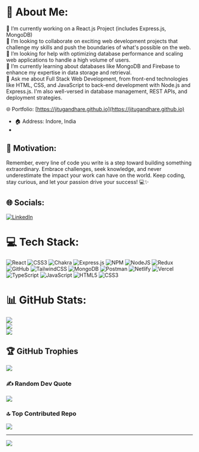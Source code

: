 # 💫 About Me:
🔭 I’m currently working on a React.js Project (includes Express.js, MongoDB)<br>
👯 I’m looking to collaborate on exciting web development projects that challenge my skills and push the boundaries of what's possible on the web.<br>
🤝 I’m looking for help with optimizing database performance and scaling web applications to handle a high volume of users.<br>
🌱 I’m currently learning about databases like MongoDB and Firebase to enhance my expertise in data storage and retrieval.<br>
💬 Ask me about Full Stack Web Development, from front-end technologies like HTML, CSS, and JavaScript to back-end development with Node.js and Express.js. I'm also well-versed in database management, REST APIs, and deployment strategies.<br>

🌐 Portfolio: [https://jitugandhare.github.io](https://jitugandhare.github.io)
- 🏠 Address: Indore, India
- 
## 🚀 Motivation:
Remember, every line of code you write is a step toward building something extraordinary. Embrace challenges, seek knowledge, and never underestimate the impact your work can have on the world. Keep coding, stay curious, and let your passion drive your success! 💻✨


## 🌐 Socials:
[![LinkedIn](https://img.shields.io/badge/LinkedIn-%230077B5.svg?logo=linkedin&logoColor=white)](https://linkedin.com/in/jitu-gandhare-6680ab201/) 

# 💻 Tech Stack:
![React](https://img.shields.io/badge/react-%2320232a.svg?style=for-the-badge&logo=react&logoColor=%2361DAFB) ![CSS3](https://img.shields.io/badge/css3-%231572B6.svg?style=for-the-badge&logo=css3&logoColor=white) ![Chakra](https://img.shields.io/badge/chakra-%234ED1C5.svg?style=for-the-badge&logo=chakraui&logoColor=white) ![Express.js](https://img.shields.io/badge/express.js-%23404d59.svg?style=for-the-badge&logo=express&logoColor=%2361DAFB) ![NPM](https://img.shields.io/badge/NPM-%23000000.svg?style=for-the-badge&logo=npm&logoColor=white) ![NodeJS](https://img.shields.io/badge/node.js-6DA55F?style=for-the-badge&logo=node.js&logoColor=white) ![Redux](https://img.shields.io/badge/redux-%23593d88.svg?style=for-the-badge&logo=redux&logoColor=white) ![GitHub](https://img.shields.io/badge/GitHub-%23121011.svg?style=for-the-badge&logo=github&logoColor=white) ![TailwindCSS](https://img.shields.io/badge/tailwindcss-%2338B2AC.svg?style=for-the-badge&logo=tailwind-css&logoColor=white) ![MongoDB](https://img.shields.io/badge/MongoDB-%234ea94b.svg?style=for-the-badge&logo=mongodb&logoColor=white) ![Postman](https://img.shields.io/badge/Postman-FF6C37?style=for-the-badge&logo=postman&logoColor=white) ![Netlify](https://img.shields.io/badge/netlify-%23000000.svg?style=for-the-badge&logo=netlify&logoColor=#00C7B7) ![Vercel](https://img.shields.io/badge/vercel-%23000000.svg?style=for-the-badge&logo=vercel&logoColor=white) ![TypeScript](https://img.shields.io/badge/typescript-%23007ACC.svg?style=for-the-badge&logo=typescript&logoColor=white) ![JavaScript](https://img.shields.io/badge/javascript-%23323330.svg?style=for-the-badge&logo=javascript&logoColor=%23F7DF1E) ![HTML5](https://img.shields.io/badge/html5-%23E34F26.svg?style=for-the-badge&logo=html5&logoColor=white) ![CSS3](https://img.shields.io/badge/css3-%231572B6.svg?style=for-the-badge&logo=css3&logoColor=white)

# 📊 GitHub Stats:
![](https://github-readme-stats.vercel.app/api?username=jitugandhare&theme=highcontrast&hide_border=false&include_all_commits=true&count_private=true)<br/>
![](https://github-readme-streak-stats.herokuapp.com/?user=jitugandhare&theme=highcontrast&hide_border=false)<br/>
![](https://github-readme-stats.vercel.app/api/top-langs/?username=jitugandhare&theme=highcontrast&hide_border=false&include_all_commits=true&count_private=true&layout=compact)

## 🏆 GitHub Trophies
![](https://github-profile-trophy.vercel.app/?username=jitugandhare&theme=radical&no-frame=false&no-bg=false&margin-w=4)

### ✍️ Random Dev Quote
![](https://quotes-github-readme.vercel.app/api?type=horizontal&theme=radical)

### 🔝 Top Contributed Repo
![](https://github-contributor-stats.vercel.app/api?username=jitugandhare&limit=5&theme=discord&combine_all_yearly_contributions=true)

---
[![](https://visitcount.itsvg.in/api?id=jitugandhare&label=Checked%20out%20by&color=5&pretty=false)](https://visitcount.itsvg.in)

<!-- Proudly created with GPRM ( https://gprm.itsvg.in ) -->
